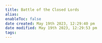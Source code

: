 ```yaml
---
title: Battle of the Closed Lords
alias: 
enableToc: false
date created: May 19th 2023, 12:29:40 pm
date modified: May 19th 2023, 12:29:53 pm
tags: 
---
```

